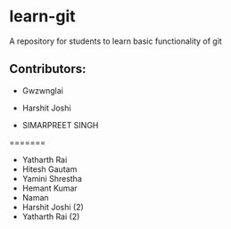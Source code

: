 # learn-git
A repository for students to learn basic functionality of git

## Contributors:
 - Gwzwnglai 
 - Harshit Joshi
 
 - SIMARPREET SINGH
 
=======
 - Yatharth Rai
 - Hitesh Gautam
 - Yamini Shrestha
 - Hemant Kumar
 - Naman
 - Harshit Joshi (2) 
 - Yatharth Rai (2)


